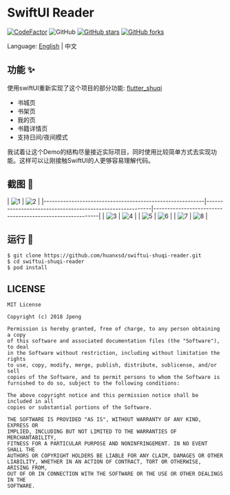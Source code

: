 # SwiftUI Reader


[![CodeFactor](https://www.codefactor.io/repository/github/huanxsd/swiftui-shuqi-reader/badge)](https://www.codefactor.io/repository/github/huanxsd/swiftui-shuqi-reader)
![GitHub](https://img.shields.io/github/license/mashape/apistatus.svg?longCache=true&style=flat-square)
[![GitHub stars](https://img.shields.io/github/stars/huanxsd/swiftui-shuqi-reader?logo=github&style=flat-square)](https://github.com/huanxsd/swiftui-shuqi-reader/stargazers)
[![GitHub forks](https://img.shields.io/github/forks/huanxsd/swiftui-shuqi-reader?logo=github&style=flat-square)](https://github.com/huanxsd/swiftui-shuqi-reader/network)

Language: [English](README.md) | 中文

## 功能 ✨

使用swiftUI重新实现了这个项目的部分功能: [flutter_shuqi](https://github.com/huanxsd/flutter_shuqi)
- 书城页
- 书架页
- 我的页
- 书籍详情页
- 支持日间/夜间模式

我试着让这个Demo的结构尽量接近实际项目，同时使用比较简单方式去实现功能。这样可以让刚接触SwiftUI的人更够容易理解代码。

## 截图 📸

| ![1](https://github.com/huanxsd/swiftui-shuqi-reader/blob/master/screenshot/light_1.png)   | ![2](https://github.com/huanxsd/swiftui-shuqi-reader/blob/master/screenshot/light_2.png)   |
|----------------------------------------------------------|----------------------------------------------------------|----------------------------------------------------------|
| ![3](https://github.com/huanxsd/swiftui-shuqi-reader/blob/master/screenshot/light_3.png)   | ![4](https://github.com/huanxsd/swiftui-shuqi-reader/blob/master/screenshot/light_4.png)   |
| ![5](https://github.com/huanxsd/swiftui-shuqi-reader/blob/master/screenshot/dark_1.png)   | ![6](https://github.com/huanxsd/swiftui-shuqi-reader/blob/master/screenshot/dark_2.png)   |
| ![7](https://github.com/huanxsd/swiftui-shuqi-reader/blob/master/screenshot/dark_3.png)   | ![8](https://github.com/huanxsd/swiftui-shuqi-reader/blob/master/screenshot/dark_4.png)   |

## 运行 🍭

```
$ git clone https://github.com/huanxsd/swiftui-shuqi-reader.git
$ cd swiftui-shuqi-reader
$ pod install
```

## LICENSE


```
MIT License

Copyright (c) 2018 Jpeng

Permission is hereby granted, free of charge, to any person obtaining a copy
of this software and associated documentation files (the "Software"), to deal
in the Software without restriction, including without limitation the rights
to use, copy, modify, merge, publish, distribute, sublicense, and/or sell
copies of the Software, and to permit persons to whom the Software is
furnished to do so, subject to the following conditions:

The above copyright notice and this permission notice shall be included in all
copies or substantial portions of the Software.

THE SOFTWARE IS PROVIDED "AS IS", WITHOUT WARRANTY OF ANY KIND, EXPRESS OR
IMPLIED, INCLUDING BUT NOT LIMITED TO THE WARRANTIES OF MERCHANTABILITY,
FITNESS FOR A PARTICULAR PURPOSE AND NONINFRINGEMENT. IN NO EVENT SHALL THE
AUTHORS OR COPYRIGHT HOLDERS BE LIABLE FOR ANY CLAIM, DAMAGES OR OTHER
LIABILITY, WHETHER IN AN ACTION OF CONTRACT, TORT OR OTHERWISE, ARISING FROM,
OUT OF OR IN CONNECTION WITH THE SOFTWARE OR THE USE OR OTHER DEALINGS IN THE
SOFTWARE.
 ```